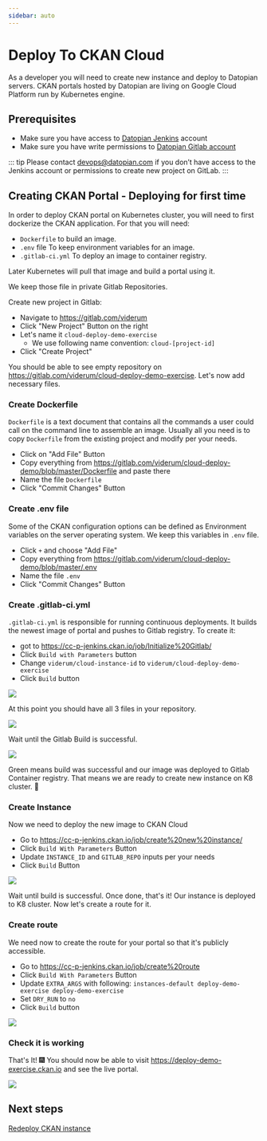 ```yaml
---
sidebar: auto
---
```


# Deploy To CKAN Cloud

As a developer you will need to create new instance and deploy to Datopian servers. CKAN portals hosted by Datopian are living on Google Cloud Platform run by Kubernetes engine.

## Prerequisites

- Make sure you have access to [Datopian Jenkins](https://cc-p-jenkins.ckan.io/) account
- Make sure you have write permissions to [Datopian Gitlab account](https://gitlab.com/viderum)

::: tip
Please contact devops@datopian.com if you don’t have access to the Jenkins account or permissions to create new project on GitLab.
:::

## Creating CKAN Portal - Deploying for first time

In order to deploy CKAN portal on Kubernetes cluster, you will need to first dockerize the CKAN application. For that you will need:

- `Dockerfile` to build an image.
- `.env` file To keep environment variables for an image.
- `.gitlab-ci.yml` To deploy an image to container registry.

Later Kubernetes will pull that image and build a portal using it.

We keep those file in private Gitlab Repositories.

Create new project in Gitlab:

- Navigate to https://gitlab.com/viderum
- Click "New Project" Button on the right
- Let's name it `cloud-deploy-demo-exercise`
  - We use following name convention: `cloud-[project-id]`
- Click "Create Project"

You should be able to see empty repository on https://gitlab.com/viderum/cloud-deploy-demo-exercise. Let's now add necessary files.

### Create Dockerfile

`Dockerfile` is a text document that contains all the commands a user could call on the command line to assemble an image. Usually all you need is to copy `Dockerfile` from the existing project and modify per your needs.

- Click on "Add File" Button
- Copy everything from https://gitlab.com/viderum/cloud-deploy-demo/blob/master/Dockerfile and paste there
- Name the file `Dockerfile`
- Click "Commit Changes" Button

### Create .env file

Some of the CKAN configuration options can be defined as Environment variables on the server operating system. We keep this variables in `.env` file.

- Click `+` and choose "Add File"
- Copy everything from https://gitlab.com/viderum/cloud-deploy-demo/blob/master/.env
- Name the file `.env`
- Click "Commit Changes" Button

### Create .gitlab-ci.yml

`.gitlab-ci.yml` is responsible for running continuous deployments. It builds the newest image of portal and pushes to Gitlab registry. To create it:

- got to https://cc-p-jenkins.ckan.io/job/Initialize%20Gitlab/
- Click `Build with Parameters` button
- Change `viderum/cloud-instance-id` to `viderum/cloud-deploy-demo-exercise`
- Click `Build` button

![](https://i.imgur.com/9xGKXOd.png)

At this point you should have all 3 files in your repository.

![](https://i.imgur.com/15leOnP.png)

Wait until the Gitlab Build is successful.

![](https://i.imgur.com/cVopL51.png)

Green means build was successful and our image was deployed to Gitlab Container registry. That means we are ready to create new instance on K8 cluster. :rocket:

### Create Instance

Now we need to deploy the new image to CKAN Cloud

- Go to https://cc-p-jenkins.ckan.io/job/create%20new%20instance/
- Click `Build With Parameters` Button
- Update `INSTANCE_ID` and `GITLAB_REPO` inputs per your needs
- Click `Build` Button

![](https://i.imgur.com/0Dwzvct.png)

Wait until build is successful. Once done, that's it! Our instance is deployed to K8 cluster. Now let's create a route for it.

### Create route

We need now to create the route for your portal so that it's publicly accessible.

- Go to https://cc-p-jenkins.ckan.io/job/create%20route
- Click `Build With Parameters` Button
- Update `EXTRA_ARGS` with following: `instances-default deploy-demo-exercise deploy-demo-exercise`
- Set `DRY_RUN` to `no`
- Click `Build` button

![](https://i.imgur.com/fpOCZV2.png)

### Check it is working

That's It! :fireworks: You should now be able to visit https://deploy-demo-exercise.ckan.io and see the live portal.

![](https://i.imgur.com/qk8j15Z.png)

## Next steps

[Redeploy CKAN instance](/deploy/redeploy)
